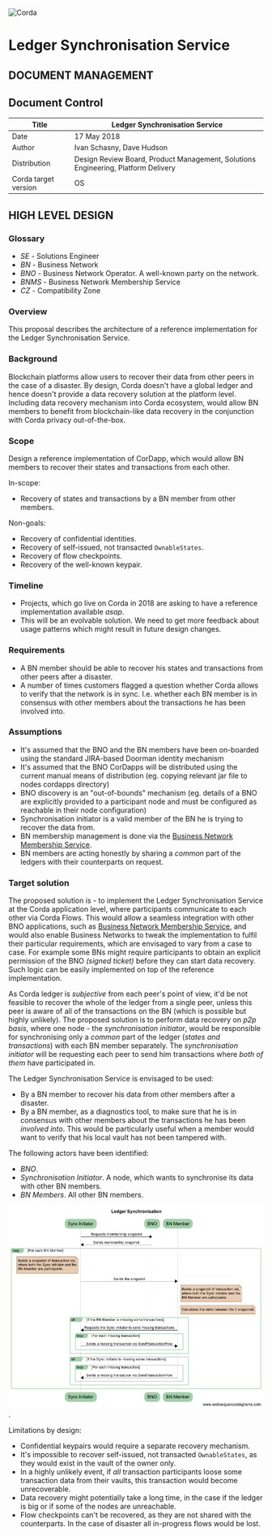 ![Corda](https://www.corda.net/wp-content/uploads/2016/11/fg005_corda_b.png)

# Ledger Synchronisation Service

DOCUMENT MANAGEMENT
---

## Document Control

| Title                | Ledger Synchronisation Service                            |
| -------------------- | ------------------------------------------------------------ |
| Date                 | 17 May 2018                                                |
| Author               | Ivan Schasny, Dave Hudson |
| Distribution         | Design Review Board, Product Management, Solutions Engineering, Platform Delivery |
| Corda target version | OS                                                   |

## HIGH LEVEL DESIGN

### Glossary

* *SE* - Solutions Engineer
* *BN* - Business Network
* *BNO* - Business Network Operator. A well-known party on the network.
* *BNMS* - Business Network Membership Service
* *CZ* - Compatibility Zone

### Overview

This proposal describes the architecture of a reference implementation for the Ledger Synchronisation Service.

### Background

Blockchain platforms allow users to recover their data from other peers in the case of a disaster. By design, Corda doesn't have a global ledger and hence doesn't provide a data recovery solution at the platform level. Including data recovery mechanism into Corda ecosystem, would allow BN members to benefit from blockchain-like data recovery in the conjunction with Corda privacy out-of-the-box.

### Scope

Design a reference implementation of CorDapp, which would allow BN members to recover their states and transactions from each other.

In-scope:
* Recovery of states and transactions by a BN member from other members.

Non-goals:
* Recovery of confidential identities.
* Recovery of self-issued, not transacted `OwnableStates`.
* Recovery of flow checkpoints.
* Recovery of the well-known keypair.

### Timeline

* Projects, which go live on Corda in 2018 are asking to have a reference implementation available *asap*.
* This will be an evolvable solution. We need to get more feedback about usage patterns which might result in future design changes.  

### Requirements

* A BN member should be able to recover his states and transactions from other peers after a disaster.
* A number of times customers flagged a question whether Corda allows to verify that the network is in sync. I.e. whether each BN member is in consensus with other members about the transactions he has been involved into.

### Assumptions

* It's assumed that the BNO and the BN members have been on-boarded using the standard JIRA-based Doorman identity mechanism
* It's assumed that the BNO CorDapps will be distributed using the current manual means of distribution (eg. copying relevant jar file to nodes cordapps directory)
* BNO discovery is an "out-of-bounds" mechanism (eg. details of a BNO are explicitly provided to a participant node and must be configured as reachable in their node configuration)
* Synchronisation initiator is a valid member of the BN he is trying to recover the data from.
* BN membership management is done via the [Business Network Membership Service](../membership-service/design/design.md).
* BN members are acting honestly by sharing a *common* part of the ledgers with their counterparts on request.

### Target solution

The proposed solution is - to implement the Ledger Synchronisation Service at the Corda application level, where participants communicate to each other via Corda Flows. This would allow a seamless integration with other BNO applications, such as [Business Network Membership Service](../../membership-service/design/design.md), and would also enable Business Networks to tweak the implementation to fulfil their particular requirements, which are envisaged to vary from a case to case. For example some BNs might require participants to obtain an explicit permission of the BNO *(signed ticket)* before they can start data recovery. Such logic can be easily implemented on top of the reference implementation.

As Corda ledger is *subjective* from each peer's point of view, it'd be not feasible to recover the whole of the ledger from a single peer, unless this peer is aware of all of the transactions on the BN (which is possible but highly unlikely). The proposed solution is to perform data recovery on *p2p basis*, where one node - the *synchronisation initiator*, would be responsible for synchronising only a *common* part of the ledger (*states and transactions*) with each BN member separately. The *synchronisation initiator* will be requesting each peer to send him transactions where *both of them* have participated in.

The Ledger Synchronisation Service is envisaged to be used:
* By a BN member to recover his data from other members after a disaster.
* By a BN member, as a diagnostics tool, to make sure that he is in consensus with other members about the transactions he has been *involved into*. This would be particularly useful when a member would want to verify that his local vault has not been tampered with.

The following actors have been identified:

* *BNO*.
* *Synchronisation Initiator*. A node, which wants to synchronise its data with other BN members.
* *BN Members*. All other BN members.

![Ledger sync](./resources/ledger_sync.png).

Limitations by design:

* Confidential keypairs would require a separate recovery mechanism.
* It's impossible to recover self-issued, not transacted `OwnableStates`, as they would exist in the vault of the owner only.
* In a highly unlikely event, if *all* transaction participants loose some transaction data from their vaults, this transaction would become unrecoverable.
* Data recovery might potentially take a long time, in the case if the ledger is big or if some of the nodes are unreachable.
* Flow checkpoints can't be recovered, as they are not shared with the counterparts. In the case of disaster all in-progress flows would be lost.
